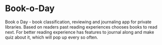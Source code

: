 # Book-o-Day
Book o Day  - book classification, reviewing and journaling app for private libraries. Based on readers past reading experiences chooses books to read next. For better reading experience has features to journal along and make quiz about it, which will pop up every so often.
